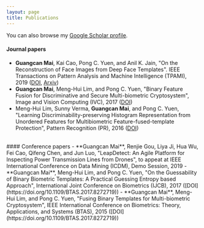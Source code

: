 ```yaml
---
layout: page
title: Publications
---
```


You can also browse my <a href="https://scholar.google.com/citations?user=739cUNMAAAAJ" target="_blank">Google Scholar profile</a>.
<br />


#### Journal papers
- **Guangcan Mai**, Kai Cao, Pong C. Yuen, and Anil K. Jain, "On the Reconstruction of Face Images from Deep Face Templates". IEEE Transactions on Pattern Analysis and Machine Intelligence (TPAMI), 2019 ([DOI](http://dx.doi.org/10.1109/TPAMI.2018.2827389), [Arxiv](https://arxiv.org/abs/1703.00832))
- **Guangcan Mai**, Meng-Hui Lim, and Pong C. Yuen, "Binary Feature Fusion for Discriminative and Secure Multi-biometric Cryptosystem", Image and Vision Computing (IVC), 2017 ([DOI](http://dx.doi.org/10.1016/j.imavis.2016.11.011))
- Meng-Hui Lim, Sunny Verma, **Guangcan Mai**, and Pong C. Yuen, "Learning Discriminability-preserving Histogram Representation from Unordered Features for Multibiometric Feature-fused-template Protection",  Pattern Recognition (PR), 2016 ([DOI](http://dx.doi.org/10.1016/j.patcog.2016.06.018))

<br />
#### Conference papers
- **Guangcan Mai**, Renjie Gou, Liya Ji, Hua Wu, Fei Cao, Qifeng Chen, and Jun Luo, "LeapDetect: An Agile Platform for Inspecting Power Transmission Lines from Drones", to appeat at IEEE International Conference on Data Mining (ICDM), Demo Session, 2019
- **Guangcan Mai**, Meng-Hui Lim, and Pong C. Yuen, "On the Guessability of Binary Biometric Templates: A Practical Guessing Entropy based Approach",  International Joint Conference on Biometrics (IJCB), 2017 ([DOI](https://doi.org/10.1109/BTAS.2017.8272719))
- **Guangcan Mai**, Meng-Hui Lim, and Pong C. Yuen, "Fusing Binary Templates for Multi-biometric Cryptosystem",   IEEE International Conference on Biometrics: Theory, Applications, and Systems (BTAS), 2015 ([DOI](https://doi.org/10.1109/BTAS.2017.8272719))

